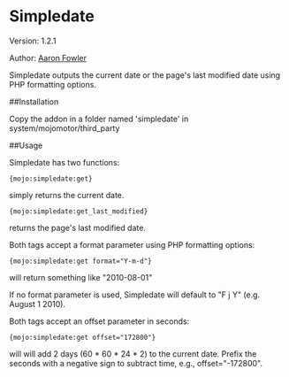 # Simpledate

Version: 1.2.1

Author: [Aaron Fowler](http://twitter.com/adfowler)

Simpledate outputs the current date or the page's last modified date using PHP formatting options.

##Installation

Copy the addon in a folder named 'simpledate' in system/mojomotor/third_party

##Usage

Simpledate has two functions:

    {mojo:simpledate:get}

simply returns the current date.

    {mojo:simpledate:get_last_modified}

returns the page's last modified date.

Both tags accept a format parameter using PHP formatting options:

    {mojo:simpledate:get format="Y-m-d"}

will return something like "2010-08-01"

If no format parameter is used, Simpledate will default to "F j Y" (e.g. August 1 2010).

Both tags accept an offset parameter in seconds:

    {mojo:simpledate:get offset="172800"}

will will add 2 days (60 * 60 * 24 * 2) to the current date.  Prefix the seconds with a negative sign to subtract time, e.g., offset="-172800".
